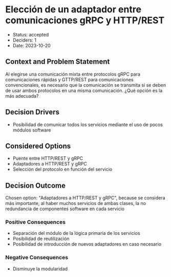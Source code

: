 # Elección de un adaptador entre comunicaciones gRPC y HTTP/REST

* Status: accepted
* Deciders: 1
* Date: 2023-10-20

## Context and Problem Statement

Al elegirse una comunicación mixta entre protocolos gRPC para comunicaciones rápidas y GTTP/REST para comunicaciones convencionales, es necesario que la comunicación se transmita si se deben de usar ambos protocolos en una misma comunicación. ¿Qué opción es la más adecuada?

## Decision Drivers

* Posibilidad de comunicar todos los servicios mediante el uso de pocos módulos software

## Considered Options

* Puente entre HTTP/REST y gRPC
* Adaptadores a HTTP/REST y gRPC
* Selección del protocolo en función del servicio

## Decision Outcome

Chosen option: "Adaptadores a HTTP/REST y gRPC", because se considera más importante, al haber muchos servicios de ambas clases, la no redundancia de componentes software en cada servicio

### Positive Consequences

* Separación del módulo de la lógica primaria de los servicios
* Posibilidad de reutilización
* Posibilidad de introducción de nuevos adaptadores en caso necesario

### Negative Consequences

* Disminuye la modularidad
